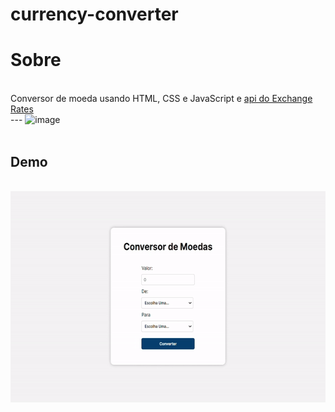 # currency-converter
<h1>Sobre</h1><br />
Conversor de moeda usando HTML, CSS e JavaScript e <a href="https://exchangeratesapi.io/">api do Exchange Rates</a><br />
---
<img width="344" alt="image" src="https://github.com/vittorpeli/currency-converter/assets/58227840/2345ea4d-4da0-4865-b949-52a6a2a36d1e"><br />
<br />
<h2>Demo</h2><br />
<img src="./currency-converter.gif" alt="My GIF" width="600" height="338"><br/>
